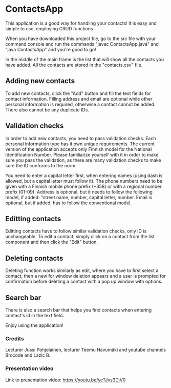 # ContactsApp

This application is a good way for handling your contacts! It is easy and simple to use, employing CRUD functions.

When you have downloaded this project file, go to the src file with your command console and run the commands "javac ContactsApp.java" and "java ContactsApp" and you're good to go!

In the middle of the main frame is the list that will show all the contacts you have added. All the contacts are stored in the "contacts.csv" file.

## Adding new contacts
To add new contacts, click the "Add" button and fill the text fields for contact information. Filling address and email are optional while other personal information is required, otherwise a contact cannot be added. There also cannot be any duplicate IDs.

## Validation checks
In order to add new contacts, you need to pass validation checks. Each personal information type has it own unique requirements. The current version of the application accepts only Finnish model for the National Identification Number. Please familiarize yourself with it in order to make sure you pass the validation, as there are many validation checks to make sure the ID conforms to the norm. 

You need to enter a capital letter first, when entering names (using dash is allowed, but a capital letter must follow it). The phone numbers need to be given with a Finnish mobile phone prefix (+358) or with a regional number prefix (01-09). Address is optional, but it needs to follow the following model, if added: "street name, number, capital letter, number. Email is optional, but if added, has to follow the conventional model.

## Editting contacts
Editting contacts have to follow similar validation checks, only ID is unchangeable. To edit a contact, simply click on a contact from the list component and then click the "Edit" button.

## Deleting contacts
Deleting function works similarly as edit, where you have to first select a contact, then a new for window deletion appears and a user is prompted for confirmation before deleting a contact with a pop up window with options.

## Search bar
There is also a search bar that helps you find contacts when entering contact's id in the text field.

Enjoy using the application!

### Credits

Lecturer Jussi Pohjolainen, lecturer Teemu Havumäki and youtube channels Brocode and Lazic B.

### Presentation video
Link to presentation video: https://youtu.be/ycTJvs3DjV0